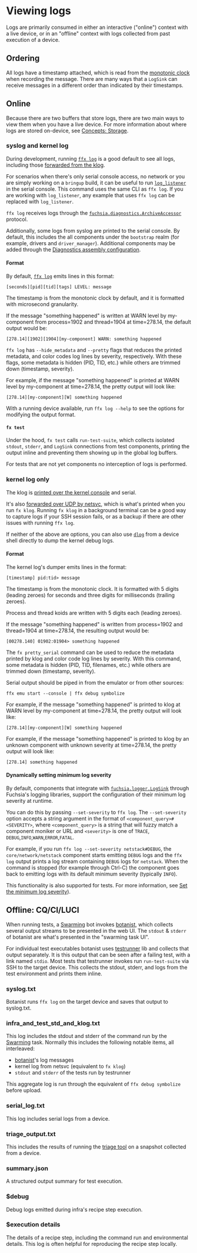 # Viewing logs

Logs are primarily consumed in either an interactive ("online") context with a live device, or in an
"offline" context with logs collected from past execution of a device.

## Ordering

All logs have a timestamp attached, which is read from the [monotonic clock] when recording the
message. There are many ways that a `LogSink` can receive messages in a different order than
indicated by their timestamps.

## Online

Because there are two buffers that store logs, there are two main ways to view them when you have a
live device. For more information about where logs are stored on-device, see [Concepts: Storage].

### syslog and kernel log

During development, running [`ffx log`] is a good default to see all logs, including those
[forwarded from the klog].

For scenarios when there's only serial console access, no network or you are simply working on a
`bringup` build, it can be useful to run [`log_listener`] in the serial console. This command uses
the same CLI as `ffx log`. If you are working with `log_listener`, any example that uses `ffx log`
can be replaced with `log_listener`.

`ffx log` receives logs through the [`fuchsia.diagnostics.ArchiveAccessor`] protocol.

Additionally, some logs from syslog are printed to the serial console. By default, this includes the
all components under the `bootstrap` realm (for example, drivers and `driver_manager`). Additional
components may be added through the [Diagnostics assembly configuration][assembly-diagnostics].

#### Format

By default, [`ffx log`] emits lines in this format:

```
[seconds][pid][tid][tags] LEVEL: message
```

The timestamp is from the monotonic clock by default, and it is formatted with microsecond
granularity.

If the message "something happened" is written at WARN level by my-component from process=1902
and thread=1904 at time=278.14, the default output would be:

```
[278.14][1902][1904][my-component] WARN: something happened
```

`ffx log` has `--hide_metadata` and `--pretty` flags that reduces the printed metadata,
and color codes log lines by severity, respectively. With these flags, some metadata is hidden
(PID, TID, etc.) while others are trimmed down (timestamp, severity).

For example, if the message "something happened" is printed at WARN level by my-component at
time=278.14, the pretty output will look like:

```
[278.14][my-component][W] something happened
```

With a running device available, run `ffx log --help` to see the options for modifying the output
format.

#### `fx test`

Under the hood, `fx test` calls `run-test-suite`, which collects isolated `stdout`, `stderr`, and
`LogSink` connections from test components, printing the output inline and preventing them showing
up in the global log buffers.

For tests that are not yet components no interception of logs is performed.

### kernel log only

The klog is [printed over the kernel console] and serial.

It's also [forwarded over UDP by netsvc], which is what's printed when you run `fx klog`. Running
`fx klog` in a background terminal can be a good way to capture logs if your SSH session fails, or
as a backup if there are other issues with running `ffx log`.

If neither of the above are options, you can also use [`dlog`] from a device shell directly to dump
the kernel debug logs.

#### Format

The kernel log's dumper emits lines in the format:

```
[timestamp] pid:tid> message
```

The timestamp is from the monotonic clock. It is formatted with 5 digits (leading zeroes) for
seconds and three digits for milliseconds (trailing zeroes).

Process and thread koids are written with 5 digits each (leading zeroes).

If the message "something happened" is written from process=1902 and thread=1904 at time=278.14, the
resulting output would be:

```
[00278.140] 01902:01904> something happened
```

The `fx pretty_serial` command can be used to reduce the metadata printed by klog and color code
log lines by severity. With this command, some metadata is hidden (PID, TID, filenames, etc.)
while others are trimmed down (timestamp, severity).

Serial output should be piped in from the emulator or from other sources:

```
ffx emu start --console | ffx debug symbolize
```

For example, if the message "something happened" is printed to klog at WARN level by
my-component at time=278.14, the pretty output will look like:

```
[278.14][my-component][W] something happened
```

For example, if the message "something happened" is printed to klog by an unknown component with
unknown severity at time=278.14, the pretty output will look like:

```
[278.14] something happened
```

#### Dynamically setting minimum log severity

By default, components that integrate with [`fuchsia.logger.LogSink`] through Fuchsia's logging
libraries, support the configuration of their minimum log severity at
runtime.

You can do this by passing `--set-severity` to `ffx log`. The `--set-severity` option accepts a
string argument in the format of `<component_query>#<SEVERITY>`, where
`<component_query>` is a string that will fuzzy match a component moniker or URL
and `<severity>` is one of `TRACE`, `DEBUG`,`INFO`,`WARN`,`ERROR`,`FATAL`.

For example, if you run `ffx log --set-severity netstack#DEBUG`, the `core/network/netstack`
component starts emitting `DEBUG` logs and the `ffx log` output prints a log stream containing
`DEBUG` logs for `netstack`. When the command is stopped (for example through Ctrl-C) the
component goes back to emitting logs with its default minimum severity (typically `INFO`).

This functionality is also supported for tests. For more information, see
[Set the minimum log severity][test-dynamic-severity]).


## Offline: CQ/CI/LUCI

When running tests, a [Swarming] bot invokes [botanist], which collects several output streams to be
presented in the web UI. The `stdout` & `stderr` of botanist are what's presented in the "swarming task
UI".

For individual test executables botanist uses [testrunner] lib and collects that output separately.
It is this output that can be seen after a failing test, with a link named `stdio`. Most tests that
testrunner invokes run `run-test-suite` via SSH to the target device. This collects the
stdout, stderr, and logs from the test environment and prints them inline.

### syslog.txt

Botanist runs `ffx log` on the target device and saves that output to syslog.txt.

### infra_and_test_std_and_klog.txt

This log includes the stdout and stderr of the command run by the [Swarming] task.
Normally this includes the following notable items, all interleaved:

* [botanist]'s log messages
* kernel log from netsvc (equivalent to `fx klog`)
* `stdout` and `stderr` of the tests run by testrunner

This aggregate log is run through the equivalent of `ffx debug symbolize` before upload.

### serial_log.txt

This log includes serial logs from a device.

### triage_output.txt

This includes the results of running the [triage tool] on a snapshot collected
from a device.

### summary.json

A structured output summary for test execution.

### $debug

Debug logs emitted during infra's recipe step execution.

### $execution details

The details of a recipe step, including the command run and environmental details.
This log is often helpful for reproducing the recipe step locally.

[assembly-diagnostics]: /reference/assembly/DiagnosticsConfig/index.md
[monotonic clock]: /reference/syscalls/clock_get_monotonic.md
[Concepts: Storage]: /docs/concepts/components/diagnostics/README.md#log_storage
[forwarded from the klog]: /docs/development/diagnostics/logs/recording.md#forwarding-klog-to-syslog
[`fuchsia.diagnostics.ArchiveAccessor`]: /reference/fidl/fuchsia.diagnostics#ArchiveAccessor
[`log_listener`]: /src/diagnostics/log_listener/README.md
[`fuchsia.logger.LogSink`]: /reference/fidl/fuchsia.logger#LogSink
[printed over the kernel console]: /zircon/kernel/lib/debuglog/debuglog.cc
[forwarded over UDP by netsvc]: /src/bringup/bin/netsvc/debuglog.cc
[`dlog`]: /src/bringup/bin/dlog/README.md
[`ffx log`]: /reference/tools/sdk/ffx#ffx_log
[botanist]: /tools/botanist/cmd/main.go
[testrunner]: /tools/testing/testrunner/lib.go
[test-dynamic-severity]: /docs/development/testing/run_fuchsia_tests.md#set_the_minimum_log_severity
[triage tool]: /docs/development/diagnostics/triage/README.md
[Swarming]: https://chromium.googlesource.com/infra/luci/luci-py/+/HEAD/appengine/swarming/doc/README.md
